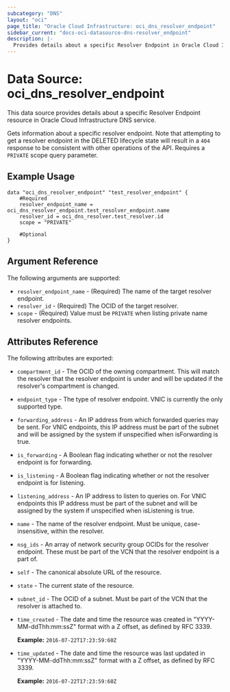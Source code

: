 ```yaml
---
subcategory: "DNS"
layout: "oci"
page_title: "Oracle Cloud Infrastructure: oci_dns_resolver_endpoint"
sidebar_current: "docs-oci-datasource-dns-resolver_endpoint"
description: |-
  Provides details about a specific Resolver Endpoint in Oracle Cloud Infrastructure DNS service
---
```


# Data Source: oci_dns_resolver_endpoint
This data source provides details about a specific Resolver Endpoint resource in Oracle Cloud Infrastructure DNS service.

Gets information about a specific resolver endpoint. Note that attempting to get a resolver endpoint
in the DELETED lifecycle state will result in a `404` response to be consistent with other operations of the
API. Requires a `PRIVATE` scope query parameter.


## Example Usage

```hcl
data "oci_dns_resolver_endpoint" "test_resolver_endpoint" {
	#Required
	resolver_endpoint_name = oci_dns_resolver_endpoint.test_resolver_endpoint.name
	resolver_id = oci_dns_resolver.test_resolver.id
	scope = "PRIVATE"

	#Optional
}
```

## Argument Reference

The following arguments are supported:

* `resolver_endpoint_name` - (Required) The name of the target resolver endpoint.
* `resolver_id` - (Required) The OCID of the target resolver.
* `scope` - (Required) Value must be `PRIVATE` when listing private name resolver endpoints.


## Attributes Reference

The following attributes are exported:

* `compartment_id` - The OCID of the owning compartment. This will match the resolver that the resolver endpoint is under and will be updated if the resolver's compartment is changed. 
* `endpoint_type` - The type of resolver endpoint. VNIC is currently the only supported type. 
* `forwarding_address` - An IP address from which forwarded queries may be sent. For VNIC endpoints, this IP address must be part of the subnet and will be assigned by the system if unspecified when isForwarding is true. 
* `is_forwarding` - A Boolean flag indicating whether or not the resolver endpoint is for forwarding. 
* `is_listening` - A Boolean flag indicating whether or not the resolver endpoint is for listening. 
* `listening_address` - An IP address to listen to queries on. For VNIC endpoints this IP address must be part of the subnet and will be assigned by the system if unspecified when isListening is true. 
* `name` - The name of the resolver endpoint. Must be unique, case-insensitive, within the resolver. 
* `nsg_ids` - An array of network security group OCIDs for the resolver endpoint. These must be part of the VCN that the resolver endpoint is a part of. 
* `self` - The canonical absolute URL of the resource.
* `state` - The current state of the resource.
* `subnet_id` - The OCID of a subnet. Must be part of the VCN that the resolver is attached to.
* `time_created` - The date and time the resource was created in "YYYY-MM-ddThh:mm:ssZ" format with a Z offset, as defined by RFC 3339.

	**Example:** `2016-07-22T17:23:59:60Z` 
* `time_updated` - The date and time the resource was last updated in "YYYY-MM-ddThh:mm:ssZ" format with a Z offset, as defined by RFC 3339.

	**Example:** `2016-07-22T17:23:59:60Z` 

